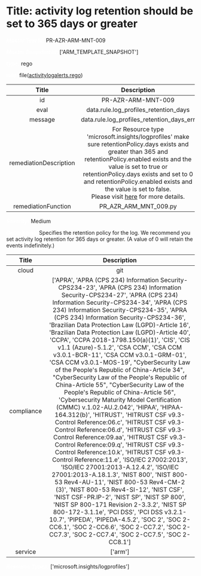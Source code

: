 



# Title: activity log retention should be set to 365 days or greater


***<font color="white">Master Test Id:</font>*** PR-AZR-ARM-MNT-009

***<font color="white">Master Snapshot Id:</font>*** ['ARM_TEMPLATE_SNAPSHOT']

***<font color="white">type:</font>*** rego

***<font color="white">rule:</font>*** file([activitylogalerts.rego])  
  
  
  
  

|Title|Description|
| :---: | :---: |
|id|PR-AZR-ARM-MNT-009|
|eval|data.rule.log_profiles_retention_days|
|message|data.rule.log_profiles_retention_days_err|
|remediationDescription|For Resource type 'microsoft.insights/logprofiles' make sure retentionPolicy.days exists and greater than 365 and retentionPolicy.enabled exists and the value is set to true or retentionPolicy.days exists and set to 0 and retentionPolicy.enabled exists and the value is set to false.<br>Please visit <a href='https://docs.microsoft.com/en-us/azure/templates/Microsoft.Insights/logprofiles' target='_blank'>here</a> for more details.|
|remediationFunction|PR_AZR_ARM_MNT_009.py|


***<font color="white">Severity:</font>*** Medium

***<font color="white">Description:</font>*** Specifies the retention policy for the log. We recommend you set activity log retention for 365 days or greater. (A value of 0 will retain the events indefinitely.)  
  
  

|Title|Description|
| :---: | :---: |
|cloud|git|
|compliance|['APRA', 'APRA (CPS 234) Information Security-CPS234-23', 'APRA (CPS 234) Information Security-CPS234-27', 'APRA (CPS 234) Information Security-CPS234-34', 'APRA (CPS 234) Information Security-CPS234-35', 'APRA (CPS 234) Information Security-CPS234-36', 'Brazilian Data Protection Law (LGPD)-Article 16', 'Brazilian Data Protection Law (LGPD)-Article 40', 'CCPA', 'CCPA 2018-1798.150(a)(1)', 'CIS', 'CIS v1.1 (Azure)-5.1.2', 'CSA CCM', 'CSA CCM v3.0.1-BCR-11', 'CSA CCM v3.0.1-GRM-01', 'CSA CCM v3.0.1-MOS-19', "CyberSecurity Law of the People's Republic of China-Article 34", "CyberSecurity Law of the People's Republic of China-Article 55", "CyberSecurity Law of the People's Republic of China-Article 56", 'Cybersecurity Maturity Model Certification (CMMC) v.1.02-AU.2.042', 'HIPAA', 'HIPAA-164.312(b)', 'HITRUST', 'HITRUST CSF v9.3-Control Reference:06.c', 'HITRUST CSF v9.3-Control Reference:06.d', 'HITRUST CSF v9.3-Control Reference:09.aa', 'HITRUST CSF v9.3-Control Reference:09.q', 'HITRUST CSF v9.3-Control Reference:10.k', 'HITRUST CSF v9.3-Control Reference:11.e', 'ISO/IEC 27002:2013', 'ISO/IEC 27001:2013-A.12.4.2', 'ISO/IEC 27001:2013-A.18.1.3', 'NIST 800', 'NIST 800-53 Rev4-AU-11', 'NIST 800-53 Rev4-CM-2 (3)', 'NIST 800-53 Rev4-SI-12', 'NIST CSF', 'NIST CSF-PR.IP-2', 'NIST SP', 'NIST SP 800', 'NIST SP 800-171 Revision 2-3.3.2', 'NIST SP 800-172-3.1.1e', 'PCI DSS', 'PCI DSS v3.2.1-10.7', 'PIPEDA', 'PIPEDA-4.5.2', 'SOC 2', 'SOC 2-CC6.1', 'SOC 2-CC6.6', 'SOC 2-CC7.2', 'SOC 2-CC7.3', 'SOC 2-CC7.4', 'SOC 2-CC7.5', 'SOC 2-CC8.1']|
|service|['arm']|


***<font color="white">Resource Types:</font>*** ['microsoft.insights/logprofiles']


[activitylogalerts.rego]: https://github.com/prancer-io/prancer-compliance-test/tree/master/azure/iac/activitylogalerts.rego
